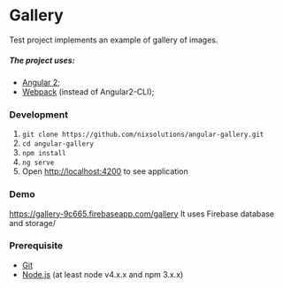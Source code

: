 # Gallery

Test project implements an example of gallery of images.

##### The project uses:
* [Angular 2](https://angular.io/);
* [Webpack](https://webpack.github.io/) (instead of Angular2-CLI);

### Development
1. `git clone https://github.com/nixsolutions/angular-gallery.git`
2. `cd angular-gallery`
3. `npm install`
4. `ng serve`
5. Open [http://localhost:4200](http://localhost:4200) to see application

### Demo

https://gallery-9c665.firebaseapp.com/gallery
It uses Firebase database and storage/

### Prerequisite
* [Git](https://git-scm.com/downloads)
* [Node.js](https://nodejs.org/en/download/) (at least node v4.x.x and npm 3.x.x)
